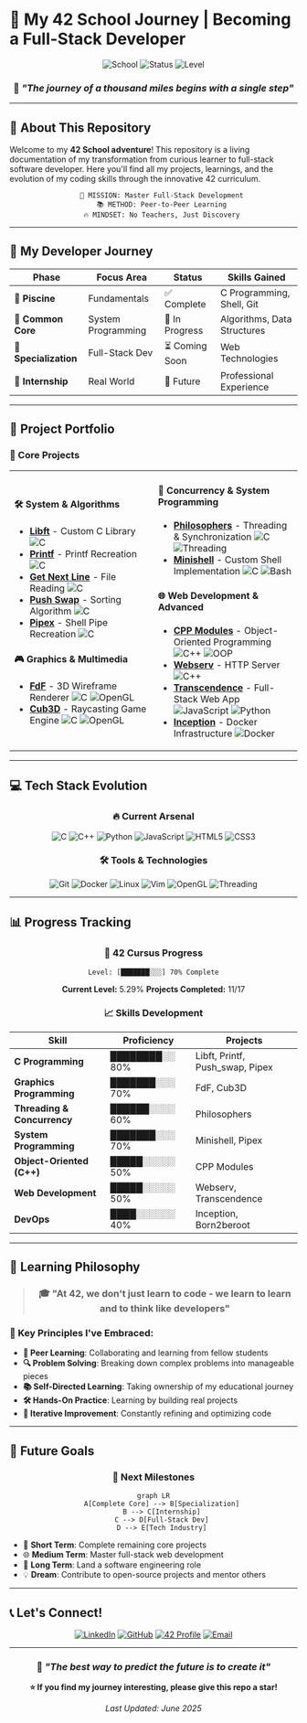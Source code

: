 # 🚀 My 42 School Journey | Becoming a Full-Stack Developer

<div align="center">
  
![School](https://img.shields.io/badge/42-School-000000?style=for-the-badge&logo=42&logoColor=white)
![Status](https://img.shields.io/badge/Status-In%20Progress-yellow?style=for-the-badge)
![Level](https://img.shields.io/badge/Level-5.29-blue?style=for-the-badge)

### 💫 *"The journey of a thousand miles begins with a single step"*

</div>

---

## 🌟 About This Repository

Welcome to my **42 School adventure**! This repository is a living documentation of my transformation from curious learner to full-stack software developer. Here you'll find all my projects, learnings, and the evolution of my coding skills through the innovative 42 curriculum.

<div align="center">

```ascii
    🎯 MISSION: Master Full-Stack Development
    📚 METHOD: Peer-to-Peer Learning
    🔥 MINDSET: No Teachers, Just Discovery
```

</div>

---

## 🎨 My Developer Journey

<div align="center">

| Phase | Focus Area | Status | Skills Gained |
|-------|------------|--------|---------------|
| 🌱 **Piscine** | Fundamentals | ✅ Complete | C Programming, Shell, Git |
| 🔧 **Common Core** | System Programming | 🔄 In Progress | Algorithms, Data Structures |
| 🎯 **Specialization** | Full-Stack Dev | ⏳ Coming Soon | Web Technologies |
| 🚀 **Internship** | Real World | 📅 Future | Professional Experience |

</div>

---

## 📂 Project Portfolio

### 🥇 Core Projects

<table>
<tr>
<td width="50%">

#### 🛠️ **System & Algorithms**
- **[Libft](./libft)** - Custom C Library
  ![C](https://img.shields.io/badge/C-00599C?style=flat&logo=c&logoColor=white)
- **[Printf](./ft_printf)** - Printf Recreation
  ![C](https://img.shields.io/badge/C-00599C?style=flat&logo=c&logoColor=white)
- **[Get Next Line](./get_next_line)** - File Reading
  ![C](https://img.shields.io/badge/C-00599C?style=flat&logo=c&logoColor=white)
- **[Push Swap](./push_swap)** - Sorting Algorithm
  ![C](https://img.shields.io/badge/C-00599C?style=flat&logo=c&logoColor=white)
- **[Pipex](./pipex)** - Shell Pipe Recreation
  ![C](https://img.shields.io/badge/C-00599C?style=flat&logo=c&logoColor=white)

#### 🎮 **Graphics & Multimedia**
- **[FdF](./fdf)** - 3D Wireframe Renderer
  ![C](https://img.shields.io/badge/C-00599C?style=flat&logo=c&logoColor=white)
  ![OpenGL](https://img.shields.io/badge/OpenGL-5586A4?style=flat&logo=opengl&logoColor=white)
- **[Cub3D](./cub3d)** - Raycasting Game Engine
  ![C](https://img.shields.io/badge/C-00599C?style=flat&logo=c&logoColor=white)
  ![OpenGL](https://img.shields.io/badge/OpenGL-5586A4?style=flat&logo=opengl&logoColor=white)

</td>
<td width="50%">

#### 🧠 **Concurrency & System Programming**
- **[Philosophers](./philosophers)** - Threading & Synchronization
  ![C](https://img.shields.io/badge/C-00599C?style=flat&logo=c&logoColor=white)
  ![Threading](https://img.shields.io/badge/Threading-FF6B6B?style=flat)
- **[Minishell](./minishell)** - Custom Shell Implementation
  ![C](https://img.shields.io/badge/C-00599C?style=flat&logo=c&logoColor=white)
  ![Bash](https://img.shields.io/badge/Bash-4EAA25?style=flat&logo=gnubash&logoColor=white)

#### 🌐 **Web Development & Advanced**
- **[CPP Modules](./cpp_modules)** - Object-Oriented Programming
  ![C++](https://img.shields.io/badge/C++-00599C?style=flat&logo=c%2B%2B&logoColor=white)
  ![OOP](https://img.shields.io/badge/OOP-FF9500?style=flat)
- **[Webserv](./webserv)** - HTTP Server
  ![C++](https://img.shields.io/badge/C++-00599C?style=flat&logo=c%2B%2B&logoColor=white)
- **[Transcendence](./transcendence)** - Full-Stack Web App
  ![JavaScript](https://img.shields.io/badge/JavaScript-F7DF1E?style=flat&logo=javascript&logoColor=black)
  ![Python](https://img.shields.io/badge/Python-3776AB?style=flat&logo=python&logoColor=white)
- **[Inception](./inception)** - Docker Infrastructure
  ![Docker](https://img.shields.io/badge/Docker-2496ED?style=flat&logo=docker&logoColor=white)

</td>
</tr>
</table>

---

## 💻 Tech Stack Evolution

<div align="center">

### 🔥 Current Arsenal

![C](https://img.shields.io/badge/C-00599C?style=for-the-badge&logo=c&logoColor=white)
![C++](https://img.shields.io/badge/C++-00599C?style=for-the-badge&logo=c%2B%2B&logoColor=white)
![Python](https://img.shields.io/badge/Python-3776AB?style=for-the-badge&logo=python&logoColor=white)
![JavaScript](https://img.shields.io/badge/JavaScript-F7DF1E?style=for-the-badge&logo=javascript&logoColor=black)
![HTML5](https://img.shields.io/badge/HTML5-E34F26?style=for-the-badge&logo=html5&logoColor=white)
![CSS3](https://img.shields.io/badge/CSS3-1572B6?style=for-the-badge&logo=css3&logoColor=white)

### 🛠️ Tools & Technologies

![Git](https://img.shields.io/badge/Git-F05032?style=for-the-badge&logo=git&logoColor=white)
![Docker](https://img.shields.io/badge/Docker-2496ED?style=for-the-badge&logo=docker&logoColor=white)
![Linux](https://img.shields.io/badge/Linux-FCC624?style=for-the-badge&logo=linux&logoColor=black)
![Vim](https://img.shields.io/badge/VIM-019733?style=for-the-badge&logo=vim&logoColor=white)
![OpenGL](https://img.shields.io/badge/OpenGL-5586A4?style=for-the-badge&logo=opengl&logoColor=white)
![Threading](https://img.shields.io/badge/Threading-FF6B6B?style=for-the-badge&logo=&logoColor=white)

</div>

---

## 📊 Progress Tracking

<div align="center">

### 🎯 42 Cursus Progress

```
Level: [███████░░░] 70% Complete
```

**Current Level:** 5.29%
**Projects Completed:** 11/17    

### 📈 Skills Development

| Skill | Proficiency | Projects |
|-------|-------------|----------|
| **C Programming** | ████████░░ 80% | Libft, Printf, Push_swap, Pipex |
| **Graphics Programming** | ███████░░░ 70% | FdF, Cub3D |
| **Threading & Concurrency** | ██████░░░░ 60% | Philosophers |
| **System Programming** | ███████░░░ 70% | Minishell, Pipex |
| **Object-Oriented (C++)** | █████░░░░░ 50% | CPP Modules |
| **Web Development** | █████░░░░░ 50% | Webserv, Transcendence |
| **DevOps** | ████░░░░░░ 40% | Inception, Born2beroot |

</div>

---

## 🌈 Learning Philosophy

<div align="center">

> ### 🎓 "At 42, we don't just learn to code - we learn to learn and to think like developers"

</div>

### 🔑 Key Principles I've Embraced:

- **🤝 Peer Learning**: Collaborating and learning from fellow students
- **🔍 Problem Solving**: Breaking down complex problems into manageable pieces
- **📚 Self-Directed Learning**: Taking ownership of my educational journey
- **🛠️ Hands-On Practice**: Learning by building real projects
- **🔄 Iterative Improvement**: Constantly refining and optimizing code

---

## 🎯 Future Goals

<div align="center">

### 🚀 **Next Milestones**

```mermaid
graph LR
    A[Complete Core] --> B[Specialization]
    B --> C[Internship]
    C --> D[Full-Stack Dev]
    D --> E[Tech Industry]
```

</div>

- 🎯 **Short Term**: Complete remaining core projects
- 🌐 **Medium Term**: Master full-stack web development
- 🚀 **Long Term**: Land a software engineering role
- 💡 **Dream**: Contribute to open-source projects and mentor others

---

## 📞 Let's Connect!

<div align="center">

[![LinkedIn](https://img.shields.io/badge/LinkedIn-0077B5?style=for-the-badge&logo=linkedin&logoColor=white)](your-linkedin-url)
[![GitHub](https://img.shields.io/badge/GitHub-100000?style=for-the-badge&logo=github&logoColor=white)](https://github.com/ValGSgit)
[![42 Profile](https://img.shields.io/badge/42-Profile-000000?style=for-the-badge&logo=42&logoColor=white)](https://profile.intra.42.fr/users/vagarcia)
[![Email](https://img.shields.io/badge/Email-D14836?style=for-the-badge&logo=gmail&logoColor=white)](mailto:entinosusini@gmail.com)

---

### 💭 *"The best way to predict the future is to create it"*

**⭐ If you find my journey interesting, please give this repo a star!**

*Last Updated: June 2025*

</div>
